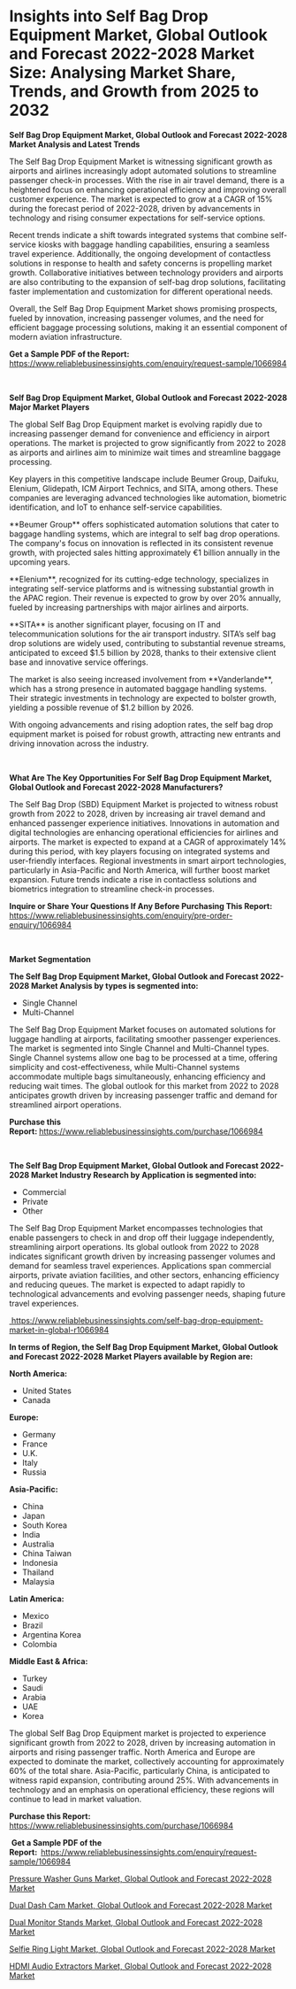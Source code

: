 <p><h1>Insights into Self Bag Drop Equipment Market, Global Outlook and Forecast 2022-2028 Market Size: Analysing Market Share, Trends, and Growth from 2025 to 2032</h1></p><p><strong>Self Bag Drop Equipment Market, Global Outlook and Forecast 2022-2028 Market Analysis and Latest Trends</strong></p>
<p><p>The Self Bag Drop Equipment Market is witnessing significant growth as airports and airlines increasingly adopt automated solutions to streamline passenger check-in processes. With the rise in air travel demand, there is a heightened focus on enhancing operational efficiency and improving overall customer experience. The market is expected to grow at a CAGR of 15% during the forecast period of 2022-2028, driven by advancements in technology and rising consumer expectations for self-service options.</p><p>Recent trends indicate a shift towards integrated systems that combine self-service kiosks with baggage handling capabilities, ensuring a seamless travel experience. Additionally, the ongoing development of contactless solutions in response to health and safety concerns is propelling market growth. Collaborative initiatives between technology providers and airports are also contributing to the expansion of self-bag drop solutions, facilitating faster implementation and customization for different operational needs.</p><p>Overall, the Self Bag Drop Equipment Market shows promising prospects, fueled by innovation, increasing passenger volumes, and the need for efficient baggage processing solutions, making it an essential component of modern aviation infrastructure.</p></p>
<p><strong>Get a Sample PDF of the Report:&nbsp;</strong> <a href="https://www.reliablebusinessinsights.com/enquiry/request-sample/1066984?utm_campaign=1877&utm_medium=2&utm_source=Github&utm_content=ia&utm_term=21032025&utm_id=self-bag-drop-equipment-market-global-outlook-and-forecast-2022-2028">https://www.reliablebusinessinsights.com/enquiry/request-sample/1066984</a></p>
<p>&nbsp;</p>
<p><strong>Self Bag Drop Equipment Market, Global Outlook and Forecast 2022-2028 Major Market Players</strong></p>
<p><p>The global Self Bag Drop Equipment market is evolving rapidly due to increasing passenger demand for convenience and efficiency in airport operations. The market is projected to grow significantly from 2022 to 2028 as airports and airlines aim to minimize wait times and streamline baggage processing.</p><p>Key players in this competitive landscape include Beumer Group, Daifuku, Elenium, Glidepath, ICM Airport Technics, and SITA, among others. These companies are leveraging advanced technologies like automation, biometric identification, and IoT to enhance self-service capabilities.</p><p>**Beumer Group** offers sophisticated automation solutions that cater to baggage handling systems, which are integral to self bag drop operations. The company's focus on innovation is reflected in its consistent revenue growth, with projected sales hitting approximately €1 billion annually in the upcoming years.</p><p>**Elenium**, recognized for its cutting-edge technology, specializes in integrating self-service platforms and is witnessing substantial growth in the APAC region. Their revenue is expected to grow by over 20% annually, fueled by increasing partnerships with major airlines and airports.</p><p>**SITA** is another significant player, focusing on IT and telecommunication solutions for the air transport industry. SITA’s self bag drop solutions are widely used, contributing to substantial revenue streams, anticipated to exceed $1.5 billion by 2028, thanks to their extensive client base and innovative service offerings.</p><p>The market is also seeing increased involvement from **Vanderlande**, which has a strong presence in automated baggage handling systems. Their strategic investments in technology are expected to bolster growth, yielding a possible revenue of $1.2 billion by 2026.</p><p>With ongoing advancements and rising adoption rates, the self bag drop equipment market is poised for robust growth, attracting new entrants and driving innovation across the industry.</p></p>
<p>&nbsp;</p>
<p><strong>What Are The Key Opportunities For Self Bag Drop Equipment Market, Global Outlook and Forecast 2022-2028 Manufacturers?</strong></p>
<p><p>The Self Bag Drop (SBD) Equipment Market is projected to witness robust growth from 2022 to 2028, driven by increasing air travel demand and enhanced passenger experience initiatives. Innovations in automation and digital technologies are enhancing operational efficiencies for airlines and airports. The market is expected to expand at a CAGR of approximately 14% during this period, with key players focusing on integrated systems and user-friendly interfaces. Regional investments in smart airport technologies, particularly in Asia-Pacific and North America, will further boost market expansion. Future trends indicate a rise in contactless solutions and biometrics integration to streamline check-in processes.</p></p>
<p><strong>Inquire or Share Your Questions If Any Before Purchasing This Report:</strong> <a href="https://www.reliablebusinessinsights.com/enquiry/pre-order-enquiry/1066984?utm_campaign=1877&utm_medium=2&utm_source=Github&utm_content=ia&utm_term=21032025&utm_id=self-bag-drop-equipment-market-global-outlook-and-forecast-2022-2028">https://www.reliablebusinessinsights.com/enquiry/pre-order-enquiry/1066984</a></p>
<p>&nbsp;</p>
<p><strong>Market Segmentation</strong></p>
<p><strong>The Self Bag Drop Equipment Market, Global Outlook and Forecast 2022-2028 Market Analysis by types is segmented into:</strong></p>
<p><ul><li>Single Channel</li><li>Multi-Channel</li></ul></p>
<p><p>The Self Bag Drop Equipment Market focuses on automated solutions for luggage handling at airports, facilitating smoother passenger experiences. The market is segmented into Single Channel and Multi-Channel types. Single Channel systems allow one bag to be processed at a time, offering simplicity and cost-effectiveness, while Multi-Channel systems accommodate multiple bags simultaneously, enhancing efficiency and reducing wait times. The global outlook for this market from 2022 to 2028 anticipates growth driven by increasing passenger traffic and demand for streamlined airport operations.</p></p>
<p><strong>Purchase this Report:&nbsp;</strong><a href="https://www.reliablebusinessinsights.com/purchase/1066984?utm_campaign=1877&utm_medium=2&utm_source=Github&utm_content=ia&utm_term=21032025&utm_id=self-bag-drop-equipment-market-global-outlook-and-forecast-2022-2028">https://www.reliablebusinessinsights.com/purchase/1066984</a></p>
<p>&nbsp;</p>
<p><strong>The Self Bag Drop Equipment Market, Global Outlook and Forecast 2022-2028 Market Industry Research by Application is segmented into:</strong></p>
<p><ul><li>Commercial</li><li>Private</li><li>Other</li></ul></p>
<p><p>The Self Bag Drop Equipment Market encompasses technologies that enable passengers to check in and drop off their luggage independently, streamlining airport operations. Its global outlook from 2022 to 2028 indicates significant growth driven by increasing passenger volumes and demand for seamless travel experiences. Applications span commercial airports, private aviation facilities, and other sectors, enhancing efficiency and reducing queues. The market is expected to adapt rapidly to technological advancements and evolving passenger needs, shaping future travel experiences.</p></p>
<p><a href="https://www.reliablebusinessinsights.com/self-bag-drop-equipment-market-in-global-r1066984?utm_campaign=1877&utm_medium=2&utm_source=Github&utm_content=ia&utm_term=21032025&utm_id=self-bag-drop-equipment-market-global-outlook-and-forecast-2022-2028">&nbsp;https://www.reliablebusinessinsights.com/self-bag-drop-equipment-market-in-global-r1066984</a></p>
<p><strong>In terms of Region, the Self Bag Drop Equipment Market, Global Outlook and Forecast 2022-2028 Market Players available by Region are:</strong></p>
<p>
    <p> <strong> North America: </strong>
        <ul>
            <li>United States</li>
            <li>Canada</li>
        </ul>
        </p> 
    <p> <strong> Europe: </strong>
        <ul>
            <li>Germany</li>
            <li>France</li>
            <li>U.K.</li>
            <li>Italy</li>
            <li>Russia</li>
        </ul>
        </p> 
    <p> <strong> Asia-Pacific: </strong>
        <ul>
            <li>China</li>
            <li>Japan</li>
            <li>South Korea</li>
            <li>India</li>
            <li>Australia</li>
            <li>China Taiwan</li>
            <li>Indonesia</li>
            <li>Thailand</li>
            <li>Malaysia</li>
        </ul>
        </p> 
    <p> <strong> Latin America: </strong>
        <ul>
            <li>Mexico</li>
            <li>Brazil</li>
            <li>Argentina Korea</li>
            <li>Colombia</li>
        </ul>
        </p> 
    <p> <strong> Middle East & Africa: </strong>
        <ul>
            <li>Turkey</li>
            <li>Saudi</li>
            <li>Arabia</li>
            <li>UAE</li>
            <li>Korea</li>
        </ul>
    </p>
    </p>
<p><p>The global Self Bag Drop Equipment market is projected to experience significant growth from 2022 to 2028, driven by increasing automation in airports and rising passenger traffic. North America and Europe are expected to dominate the market, collectively accounting for approximately 60% of the total share. Asia-Pacific, particularly China, is anticipated to witness rapid expansion, contributing around 25%. With advancements in technology and an emphasis on operational efficiency, these regions will continue to lead in market valuation.</p></p>
<p><strong>Purchase this Report: </strong><a href="https://www.reliablebusinessinsights.com/purchase/1066984?utm_campaign=1877&utm_medium=2&utm_source=Github&utm_content=ia&utm_term=21032025&utm_id=self-bag-drop-equipment-market-global-outlook-and-forecast-2022-2028">https://www.reliablebusinessinsights.com/purchase/1066984</a></p>
<p>&nbsp;<strong>Get a Sample PDF of the Report:&nbsp;&nbsp;</strong><a href="https://www.reliablebusinessinsights.com/enquiry/request-sample/1066984?utm_campaign=1877&utm_medium=2&utm_source=Github&utm_content=ia&utm_term=21032025&utm_id=self-bag-drop-equipment-market-global-outlook-and-forecast-2022-2028">https://www.reliablebusinessinsights.com/enquiry/request-sample/1066984</a></p>
<p><strong></strong></p>
<p><p><a href="https://github.com/boitafbg/Market-Research-Report-List-1/blob/main/pressure-washer-guns-market-global-outlook-and-forecast-2022-2028-market.md?utm_campaign=1877&utm_medium=2&utm_source=Github&utm_content=ia&utm_term=21032025&utm_id=self-bag-drop-equipment-market-global-outlook-and-forecast-2022-2028">Pressure Washer Guns Market, Global Outlook and Forecast 2022-2028 Market</a></p><p><a href="https://github.com/qetelosooya/Market-Research-Report-List-1/blob/main/dual-dash-cam-market-global-outlook-and-forecast-2022-2028-market.md?utm_campaign=1877&utm_medium=2&utm_source=Github&utm_content=ia&utm_term=21032025&utm_id=self-bag-drop-equipment-market-global-outlook-and-forecast-2022-2028">Dual Dash Cam Market, Global Outlook and Forecast 2022-2028 Market</a></p><p><a href="https://github.com/curinbucan9/Market-Research-Report-List-1/blob/main/dual-monitor-stands-market-global-outlook-and-forecast-2022-2028-market.md?utm_campaign=1877&utm_medium=2&utm_source=Github&utm_content=ia&utm_term=21032025&utm_id=self-bag-drop-equipment-market-global-outlook-and-forecast-2022-2028">Dual Monitor Stands Market, Global Outlook and Forecast 2022-2028 Market</a></p><p><a href="https://github.com/zanoligarav/Market-Research-Report-List-1/blob/main/selfie-ring-light-market-global-outlook-and-forecast-2022-2028-market.md?utm_campaign=1877&utm_medium=2&utm_source=Github&utm_content=ia&utm_term=21032025&utm_id=self-bag-drop-equipment-market-global-outlook-and-forecast-2022-2028">Selfie Ring Light Market, Global Outlook and Forecast 2022-2028 Market</a></p><p><a href="https://github.com/klindsey95/Market-Research-Report-List-1/blob/main/hdmi-audio-extractors-market-global-outlook-and-forecast-2022-2028-market.md?utm_campaign=1877&utm_medium=2&utm_source=Github&utm_content=ia&utm_term=21032025&utm_id=self-bag-drop-equipment-market-global-outlook-and-forecast-2022-2028">HDMI Audio Extractors Market, Global Outlook and Forecast 2022-2028 Market</a></p></p>